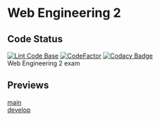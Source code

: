 # Web Engineering 2
## Code Status
[![Lint Code Base](https://github.com/DHBW-FN/web-eng-2/actions/workflows/linter.yml/badge.svg?branch=main)](https://github.com/DHBW-FN/web-eng-2/actions/workflows/linter.yml)
[![CodeFactor](https://www.codefactor.io/repository/github/dhbw-fn/web-eng-2/badge?s=c410c808c745281459230001890de660f2f7b640)](https://www.codefactor.io/repository/github/dhbw-fn/web-eng-2)
[![Codacy Badge](https://app.codacy.com/project/badge/Grade/6ff6dc97585d4fc3b0f515856d615265)](https://www.codacy.com?utm_source=github.com&amp;utm_medium=referral&amp;utm_content=DHBW-FN/web-eng-2&amp;utm_campaign=Badge_Grade)  
Web Engineering 2 exam

## Previews
[main](https://webeng2.dhbw-fn.de)  
[develop](https://webeng2-dev.dhbw-fn.de)
